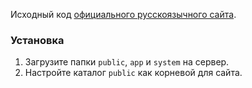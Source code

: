 Исходный код [официального русскоязычного сайта](//snchorcms.ru).

### Установка

1. Загрузите папки `public`, `app` и `system` на сервер.
2. Настройте каталог `public` как корневой для сайта.  